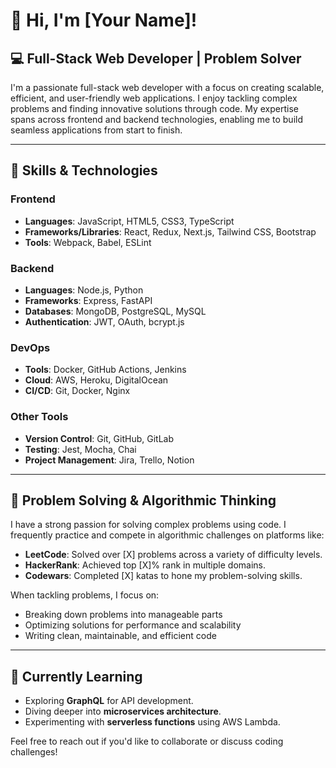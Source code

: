 # 👋 Hi, I'm [Your Name]!

## 💻 Full-Stack Web Developer | Problem Solver

I'm a passionate full-stack web developer with a focus on creating scalable, efficient, and user-friendly web applications. I enjoy tackling complex problems and finding innovative solutions through code. My expertise spans across frontend and backend technologies, enabling me to build seamless applications from start to finish.

---

## 🚀 Skills & Technologies

### **Frontend**
- **Languages**: JavaScript, HTML5, CSS3, TypeScript
- **Frameworks/Libraries**: React, Redux, Next.js, Tailwind CSS, Bootstrap
- **Tools**: Webpack, Babel, ESLint

### **Backend**
- **Languages**: Node.js, Python
- **Frameworks**: Express, FastAPI
- **Databases**: MongoDB, PostgreSQL, MySQL
- **Authentication**: JWT, OAuth, bcrypt.js

### **DevOps**
- **Tools**: Docker, GitHub Actions, Jenkins
- **Cloud**: AWS, Heroku, DigitalOcean
- **CI/CD**: Git, Docker, Nginx

### **Other Tools**
- **Version Control**: Git, GitHub, GitLab
- **Testing**: Jest, Mocha, Chai
- **Project Management**: Jira, Trello, Notion

---

## 🧠 Problem Solving & Algorithmic Thinking

I have a strong passion for solving complex problems using code. I frequently practice and compete in algorithmic challenges on platforms like:

- **LeetCode**: Solved over [X] problems across a variety of difficulty levels.
- **HackerRank**: Achieved top [X]% rank in multiple domains.
- **Codewars**: Completed [X] katas to hone my problem-solving skills.

When tackling problems, I focus on:
- Breaking down problems into manageable parts
- Optimizing solutions for performance and scalability
- Writing clean, maintainable, and efficient code

---

## 🌱 Currently Learning
- Exploring **GraphQL** for API development.
- Diving deeper into **microservices architecture**.
- Experimenting with **serverless functions** using AWS Lambda.

Feel free to reach out if you'd like to collaborate or discuss coding challenges!
